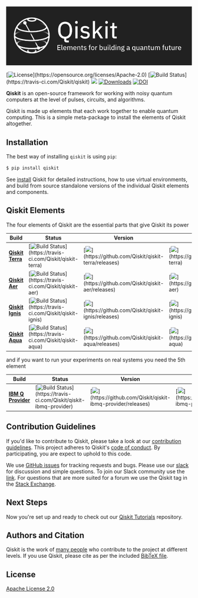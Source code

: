 ![Image](images/qiskit_header.png?raw=true)

[![License](https://img.shields.io/github/license/Qiskit/qiskit.svg?)](https://opensource.org/licenses/Apache-2.0) [![Build Status](https://img.shields.io/travis/com/Qiskit/qiskit/master.svg?)](https://travis-ci.com/Qiskit/qiskit) [![](https://img.shields.io/github/release/Qiskit/qiskit.svg)](https://github.com/Qiskit/qiskit/releases) [![Downloads](https://pepy.tech/badge/qiskit)](https://pypi.org/project/qiskit/) [![DOI](https://zenodo.org/badge/DOI/10.5281/zenodo.2562110.svg)](https://doi.org/10.5281/zenodo.2562110)

**Qiskit** is an open-source framework for working with noisy quantum computers at the level of pulses, circuits, and algorithms.

Qiskit is made up elements that each work together to enable quantum computing. This is a simple meta-package to install the elements of Qiskit altogether.

## Installation

The best way of installing `qiskit` is using `pip`:

```bash
$ pip install qiskit
```

See [install](https://qiskit.org/documentation/install.html) Qiskit for detailed instructions, how to use virtual environments, and
build from source standalone versions of the individual Qiskit elements and components.

## Qiskit Elements

The four elements of Qiskit are the essential parts that give Qiskit its power

| Build   | Status | Version | Contribute |
| ---             | ---    | --- | --- |
| [**Qiskit Terra**](https://qiskit.org/terra)   |  [![Build Status](https://img.shields.io/travis/com/Qiskit/qiskit-terra/master.svg?)](https://travis-ci.com/Qiskit/qiskit-terra)| [![](https://img.shields.io/github/release/Qiskit/qiskit-terra.svg?)](https://github.com/Qiskit/qiskit-terra/releases)  | [![](https://img.shields.io/github/forks/Qiskit/qiskit-terra.svg?)](https://github.com/Qiskit/qiskit-terra) |
| [**Qiskit Aer**](https://qiskit.org/aer)   |  [![Build Status](https://img.shields.io/travis/com/Qiskit/qiskit-aer/master.svg?)](https://travis-ci.com/Qiskit/qiskit-aer) | [![](https://img.shields.io/github/release/Qiskit/qiskit-aer.svg?)](https://github.com/Qiskit/qiskit-aer/releases) | [![](https://img.shields.io/github/forks/Qiskit/qiskit-aer.svg?)](https://github.com/Qiskit/qiskit-aer) |
| [**Qiskit Ignis**](https://qiskit.org/ignis)  |  [![Build Status](https://img.shields.io/travis/com/Qiskit/qiskit-ignis/master.svg?)](https://travis-ci.com/Qiskit/qiskit-ignis) |  [![](https://img.shields.io/github/release/Qiskit/qiskit-ignis.svg?)](https://github.com/Qiskit/qiskit-ignis/releases) | [![](https://img.shields.io/github/forks/Qiskit/qiskit-ignis.svg?)](https://github.com/Qiskit/qiskit-ignis) |
| [**Qiskit Aqua**](https://qiskit.org/aqua) |  [![Build Status](https://img.shields.io/travis/com/Qiskit/qiskit-aqua/master.svg?)](https://travis-ci.com/Qiskit/qiskit-aqua) |  [![](https://img.shields.io/github/release/Qiskit/qiskit-aqua.svg?)](https://github.com/Qiskit/qiskit-aqua/releases) | [![](https://img.shields.io/github/forks/Qiskit/qiskit-aqua.svg?)](https://github.com/Qiskit/qiskit-aqua) |

and if you want to run your experiments on real systems you need the 5th element

| Build   | Status | Version | Contribute |
| ---             | ---    | --- | --- |
| [**IBM Q Provider**](https://qiskit.org/qiskit-ibmq-provider)  |  [![Build Status](https://img.shields.io/travis/com/Qiskit/qiskit-ibmq-provider/master.svg?)](https://travis-ci.com/Qiskit/qiskit-ibmq-provider) |  [![](https://img.shields.io/github/release/Qiskit/qiskit-ibmq-provider.svg?)](https://github.com/Qiskit/qiskit-ibmq-provider/releases) | [![](https://img.shields.io/github/forks/Qiskit/qiskit-ibmq-provider.svg?)](https://github.com/Qiskit/qiskit-ibmq-provider) |


## Contribution Guidelines

If you'd like to contribute to Qiskit, please take a look at our
[contribution guidelines](https://qiskit.org/documentation/contributing_to_qiskit.html). This project adheres to Qiskit's [code of conduct](CODE_OF_CONDUCT.md). By participating, you are expect to uphold to this code.

We use [GitHub issues](https://github.com/Qiskit/qiskit/issues) for tracking requests and bugs. Please use our [slack](https://qiskit.slack.com) for discussion and simple questions. To join our Slack community use the [link](https://qiskit.slack.com/join/shared_invite/enQtNjQ5OTc5ODM1ODYyLTBlMWY1ZGJiYmZkNjliZTY4MTViNTQ3NzI2ZmU2MzQxZjlhZDZlYTAzZTNlMDU0ZjVmNzEyMzY3OGE1Y2UyNjk). For questions that are more suited for a forum we use the Qiskit tag in the [Stack Exchange](https://quantumcomputing.stackexchange.com/questions/tagged/qiskit).

## Next Steps

Now you're set up and ready to check out our
[Qiskit Tutorials](https://github.com/Qiskit/qiskit-tutorials) repository.

## Authors and Citation

Qiskit is the work of [many people](AUTHORS) who contribute to the project at
different levels. If you use Qiskit, please cite as per the included
[BibTeX file](Qiskit.bib).

## License

[Apache License 2.0](LICENSE.txt)


